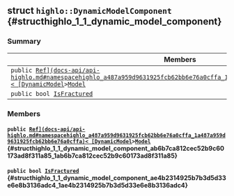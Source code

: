 ## struct `highlo::DynamicModelComponent` {#structhighlo_1_1_dynamic_model_component}

### Summary

 Members                        | Descriptions                                
--------------------------------|---------------------------------------------
`public `[`Ref](docs-api/api-highlo.md#namespacehighlo_a487a959d9631925fcb62bb6e76a0cffa_1a487a959d9631925fcb62bb6e76a0cffa)< [DynamicModel`](docs-api/api-highlo--DynamicModel.md#classhighlo_1_1_dynamic_model)` > `[`Model`](#structhighlo_1_1_dynamic_model_component_ab6b7ca812cec52b9c60173ad8f311a85_1ab6b7ca812cec52b9c60173ad8f311a85) | 
`public bool `[`IsFractured`](#structhighlo_1_1_dynamic_model_component_ae4b2314925b7b3d5d33e6e8b3136adc4_1ae4b2314925b7b3d5d33e6e8b3136adc4) | 

### Members

#### `public `[`Ref](docs-api/api-highlo.md#namespacehighlo_a487a959d9631925fcb62bb6e76a0cffa_1a487a959d9631925fcb62bb6e76a0cffa)< [DynamicModel`](docs-api/api-highlo--DynamicModel.md#classhighlo_1_1_dynamic_model)` > `[`Model`](#structhighlo_1_1_dynamic_model_component_ab6b7ca812cec52b9c60173ad8f311a85_1ab6b7ca812cec52b9c60173ad8f311a85) {#structhighlo_1_1_dynamic_model_component_ab6b7ca812cec52b9c60173ad8f311a85_1ab6b7ca812cec52b9c60173ad8f311a85}

#### `public bool `[`IsFractured`](#structhighlo_1_1_dynamic_model_component_ae4b2314925b7b3d5d33e6e8b3136adc4_1ae4b2314925b7b3d5d33e6e8b3136adc4) {#structhighlo_1_1_dynamic_model_component_ae4b2314925b7b3d5d33e6e8b3136adc4_1ae4b2314925b7b3d5d33e6e8b3136adc4}

